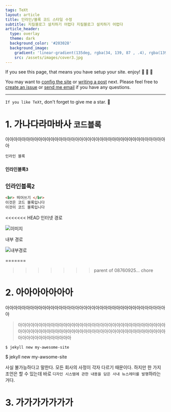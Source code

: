 ```yaml
---
tags: TeXt
layout: article
title: 인라인/블록 코드 스타일 수정
subtitle: 지킬블로그 설치하기 어렵다 지킬블로그 설치하기 어렵다
article_header:
  type: overlay
  theme: dark
  background_color: '#203028'
  background_image:
    gradient: 'linear-gradient(135deg, rgba(34, 139, 87 , .4), rgba(139, 34, 139, .4))'
    src: /assets/images/cover3.jpg
---
```




If you see this page, that means you have setup your site. enjoy! :ghost: :ghost: :ghost:

You may want to [config the site](https://tianqi.name/jekyll-TeXt-theme/docs/en/configuration) or [writing a post](https://tianqi.name/jekyll-TeXt-theme/docs/en/writing-posts) next. Please feel free to [create an issue](https://github.com/kitian616/jekyll-TeXt-theme/issues) or [send me email](mailto:kitian616@outlook.com) if you have any questions.

<!--more-->

---

`If you like TeXt`, don't forget to give me a star. :star2:

# 1. 가나다라마바사 `코드블록`

아아아아아아아아아아아아아아아아아아아아아아아아아아아아아아아아아아아아아아아아

`인라인 블록`

### `인라인블록3` 

## `인라인블록2`  

```html
<br> 띄어쓰기 </br> 
이것은 코드 블록입니다 
이것이 코드 블록입니다 
```

<<<<<<< HEAD
인터넷 경로

![이미지](https://previews.123rf.com/images/isansky/isansky1511/isansky151100057/47941333-%EB%B0%94%EB%8B%A4-%ED%95%B4%EB%B3%80-%EB%B0%94%EB%8B%A4-%EC%98%A4%ED%82%A4%EB%82%98%EC%99%80-%EC%9D%BC%EB%B3%B8-%EC%95%84%EC%8B%9C%EC%95%84-.jpg)

내부 경로

![내부경로](/Users/riverpurple/Documents/GitHub/yourbuoy/header.jpg)



=======
>>>>>>> parent of 08760925... chore


# 2. 아아아아아아아

아아아아아아아아아아아아아아아아아아아아아아아아아아아아아아아아아아아아아아아아

> 아아아아아아아아아아아아아아아아아아아아아아아아아아아아아아아아아아아아아아아아아아아아아아아아아아아아아아아아아아아아아아아아아아아아아아아아아아아아아아아아아아아아아



 `$ jekyll new my-awesome-site` 

 $  jekyll new my-awsome-site

사실 불가능하다고 말한다. 모든 회사의 사정이 각자 다르기 때문이다. 하지만 한 가지 조언은 할 수 있는데 바로 `디자인 시스템에 관한 내용을 담은 사내 뉴스레터를 발행`하라는 거다.

# 3. 가가가가가가가

